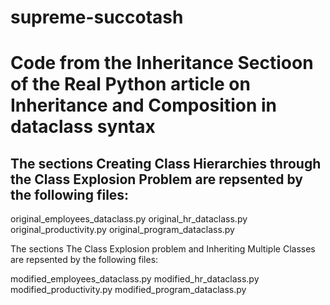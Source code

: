 # supreme-succotash
# Code from the Inheritance Sectioon of the Real Python article on Inheritance and Composition in dataclass syntax # 

## The sections Creating Class Hierarchies through the Class Explosion Problem are repsented by the following files: ##

original_employees_dataclass.py
original_hr_dataclass.py
original_productivity.py
original_program_dataclass.py

The sections The Class Explosion problem and Inheriting Multiple Classes are repsented by the following files:

modified_employees_dataclass.py
modified_hr_dataclass.py
modified_productivity.py
modified_program_dataclass.py
